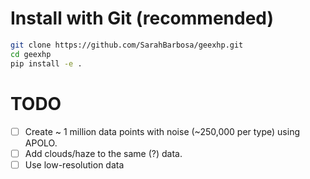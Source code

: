 # Install with Git (recommended)

```bash
git clone https://github.com/SarahBarbosa/geexhp.git
cd geexhp
pip install -e .
```

# TODO

- [ ] Create ~ 1 million data points with noise (~250,000 per type) using APOLO.
- [ ] Add clouds/haze to the same (?) data.
- [ ] Use low-resolution data 